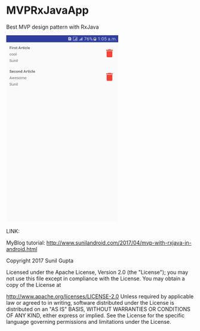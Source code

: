 # MVPRxJavaApp
Best MVP design pattern with RxJava 

<img src="https://github.com/sunil676/MVPRxJavaApp/blob/master/Screenshot_20170408-010523.png" width="300" height="500"/>

LINK:

MyBlog tutorial:
http://www.sunilandroid.com/2017/04/mvp-with-rxjava-in-android.html

Copyright 2017 Sunil Gupta

Licensed under the Apache License, Version 2.0 (the "License"); you may not use this file except in compliance with the License. You may obtain a copy of the License at

http://www.apache.org/licenses/LICENSE-2.0 Unless required by applicable law or agreed to in writing, software distributed under the License is distributed on an "AS IS" BASIS, WITHOUT WARRANTIES OR CONDITIONS OF ANY KIND, either express or implied. See the License for the specific language governing permissions and limitations under the License.
